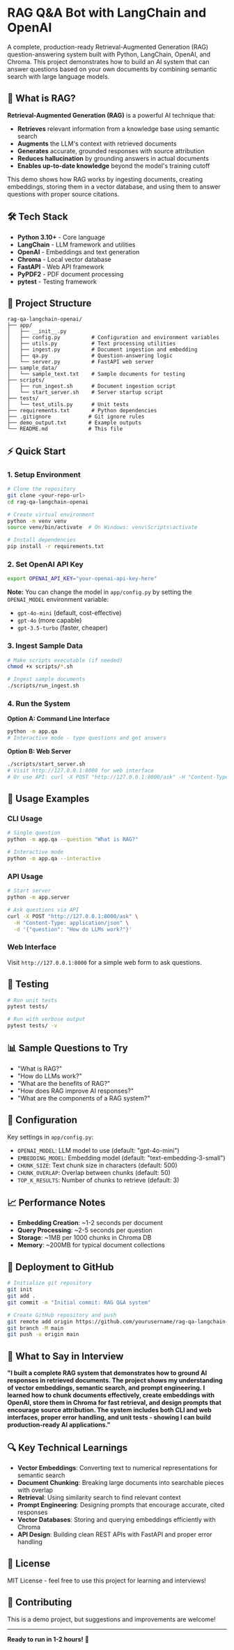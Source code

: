 # RAG Q&A Bot with LangChain and OpenAI

A complete, production-ready Retrieval-Augmented Generation (RAG) question-answering system built with Python, LangChain, OpenAI, and Chroma. This project demonstrates how to build an AI system that can answer questions based on your own documents by combining semantic search with large language models.

## 🚀 What is RAG?

**Retrieval-Augmented Generation (RAG)** is a powerful AI technique that:

- **Retrieves** relevant information from a knowledge base using semantic search
- **Augments** the LLM's context with retrieved documents  
- **Generates** accurate, grounded responses with source attribution
- **Reduces hallucination** by grounding answers in actual documents
- **Enables up-to-date knowledge** beyond the model's training cutoff

This demo shows how RAG works by ingesting documents, creating embeddings, storing them in a vector database, and using them to answer questions with proper source citations.

## 🛠️ Tech Stack

- **Python 3.10+** - Core language
- **LangChain** - LLM framework and utilities
- **OpenAI** - Embeddings and text generation
- **Chroma** - Local vector database
- **FastAPI** - Web API framework
- **PyPDF2** - PDF document processing
- **pytest** - Testing framework

## 📁 Project Structure

```
rag-qa-langchain-openai/
├── app/
│   ├── __init__.py
│   ├── config.py          # Configuration and environment variables
│   ├── utils.py           # Text processing utilities
│   ├── ingest.py          # Document ingestion and embedding
│   ├── qa.py              # Question-answering logic
│   └── server.py          # FastAPI web server
├── sample_data/
│   └── sample_text.txt    # Sample documents for testing
├── scripts/
│   ├── run_ingest.sh      # Document ingestion script
│   └── start_server.sh    # Server startup script
├── tests/
│   └── test_utils.py      # Unit tests
├── requirements.txt       # Python dependencies
├── .gitignore            # Git ignore rules
├── demo_output.txt       # Example outputs
└── README.md             # This file
```

## ⚡ Quick Start

### 1. Setup Environment

```bash
# Clone the repository
git clone <your-repo-url>
cd rag-qa-langchain-openai

# Create virtual environment
python -m venv venv
source venv/bin/activate  # On Windows: venv\Scripts\activate

# Install dependencies
pip install -r requirements.txt
```

### 2. Set OpenAI API Key

```bash
export OPENAI_API_KEY="your-openai-api-key-here"
```

**Note:** You can change the model in `app/config.py` by setting the `OPENAI_MODEL` environment variable:
- `gpt-4o-mini` (default, cost-effective)
- `gpt-4o` (more capable)
- `gpt-3.5-turbo` (faster, cheaper)

### 3. Ingest Sample Data

```bash
# Make scripts executable (if needed)
chmod +x scripts/*.sh

# Ingest sample documents
./scripts/run_ingest.sh
```

### 4. Run the System

**Option A: Command Line Interface**
```bash
python -m app.qa
# Interactive mode - type questions and get answers
```

**Option B: Web Server**
```bash
./scripts/start_server.sh
# Visit http://127.0.0.1:8000 for web interface
# Or use API: curl -X POST "http://127.0.0.1:8000/ask" -H "Content-Type: application/json" -d '{"question":"What is RAG?"}'
```

## 📖 Usage Examples

### CLI Usage

```bash
# Single question
python -m app.qa --question "What is RAG?"

# Interactive mode
python -m app.qa --interactive
```

### API Usage

```bash
# Start server
python -m app.server

# Ask questions via API
curl -X POST "http://127.0.0.1:8000/ask" \
  -H "Content-Type: application/json" \
  -d '{"question": "How do LLMs work?"}'
```

### Web Interface

Visit `http://127.0.0.1:8000` for a simple web form to ask questions.

## 🧪 Testing

```bash
# Run unit tests
pytest tests/

# Run with verbose output
pytest tests/ -v
```

## 📊 Sample Questions to Try

- "What is RAG?"
- "How do LLMs work?"
- "What are the benefits of RAG?"
- "How does RAG improve AI responses?"
- "What are the components of a RAG system?"

## 🔧 Configuration

Key settings in `app/config.py`:

- `OPENAI_MODEL`: LLM model to use (default: "gpt-4o-mini")
- `EMBEDDING_MODEL`: Embedding model (default: "text-embedding-3-small")
- `CHUNK_SIZE`: Text chunk size in characters (default: 500)
- `CHUNK_OVERLAP`: Overlap between chunks (default: 50)
- `TOP_K_RESULTS`: Number of chunks to retrieve (default: 3)

## 📈 Performance Notes

- **Embedding Creation**: ~1-2 seconds per document
- **Query Processing**: ~2-5 seconds per question
- **Storage**: ~1MB per 1000 chunks in Chroma DB
- **Memory**: ~200MB for typical document collections

## 🚀 Deployment to GitHub

```bash
# Initialize git repository
git init
git add .
git commit -m "Initial commit: RAG Q&A system"

# Create GitHub repository and push
git remote add origin https://github.com/yourusername/rag-qa-langchain-openai.git
git branch -M main
git push -u origin main
```

## 🎯 What to Say in Interview

**"I built a complete RAG system that demonstrates how to ground AI responses in retrieved documents. The project shows my understanding of vector embeddings, semantic search, and prompt engineering. I learned how to chunk documents effectively, create embeddings with OpenAI, store them in Chroma for fast retrieval, and design prompts that encourage source attribution. The system includes both CLI and web interfaces, proper error handling, and unit tests - showing I can build production-ready AI applications."**

## 🔍 Key Technical Learnings

- **Vector Embeddings**: Converting text to numerical representations for semantic search
- **Document Chunking**: Breaking large documents into searchable pieces with overlap
- **Retrieval**: Using similarity search to find relevant context
- **Prompt Engineering**: Designing prompts that encourage accurate, cited responses
- **Vector Databases**: Storing and querying embeddings efficiently with Chroma
- **API Design**: Building clean REST APIs with FastAPI and proper error handling

## 📝 License

MIT License - feel free to use this project for learning and interviews!

## 🤝 Contributing

This is a demo project, but suggestions and improvements are welcome!

---

**Ready to run in 1-2 hours!** 🚀
